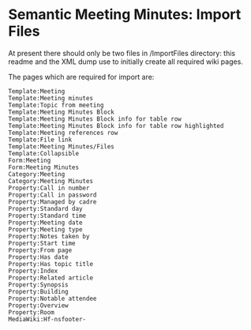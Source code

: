 Semantic Meeting Minutes: Import Files
======================================

At present there should only be two files in /ImportFiles directory: this readme and the XML dump use to initially create all required wiki pages.

The pages which are required for import are:

```
Template:Meeting
Template:Meeting minutes
Template:Topic from meeting
Template:Meeting Minutes Block
Template:Meeting Minutes Block info for table row
Template:Meeting Minutes Block info for table row highlighted
Template:Meeting references row
Template:File link
Template:Meeting Minutes/Files
Template:Collapsible
Form:Meeting
Form:Meeting Minutes
Category:Meeting
Category:Meeting Minutes
Property:Call in number
Property:Call in password
Property:Managed by cadre
Property:Standard day
Property:Standard time
Property:Meeting date
Property:Meeting type
Property:Notes taken by
Property:Start time
Property:From page
Property:Has date
Property:Has topic title
Property:Index
Property:Related article
Property:Synopsis
Property:Building
Property:Notable attendee
Property:Overview
Property:Room
MediaWiki:Hf-nsfooter-
```

